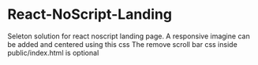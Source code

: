 # React-NoScript-Landing

Seleton solution for react noscript landing page.
A responsive imagine can be added and centered using this css
The remove scroll bar css inside public/index.html is optional 

